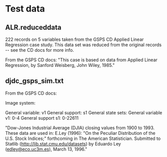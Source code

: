 # Test data

## ALR.reduceddata

222 records on 5 variables taken from the GSPS CD Applied Linear Regression
case study.  This data set was reduced from the original records -- see the CD
docs for more info.

From the GSPS CD docs:
    "This case is based on data from Applied Linear Regression, by Sanford
    Weisberg, John Wiley, 1985."

## djdc_gsps_sim.txt

From the GSPS CD docs:

Image system:

General variable: v1
General support: s1
General state sets:
General variable v1: 0-4
General support s1: 0-22611

"Dow-Jones Industrial Average (DJIA) closing values from 1900 to 1993.
These data are used in: E.Ley (1996): "On the Peculiar Distribution of the
U.S. Stock Indices;" forthcoming in The American Statistician. Submitted
to Statlib (http://lib.stat.cmu.edu/datasets) by Eduardo Ley
(edley@eco.uc3m.es), March 13, 1996."
